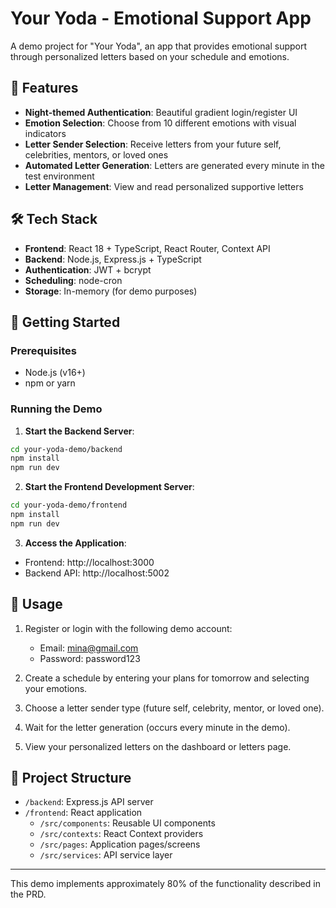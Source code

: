 # Your Yoda - Emotional Support App

A demo project for "Your Yoda", an app that provides emotional support through personalized letters based on your schedule and emotions.

## 🌟 Features

- **Night-themed Authentication**: Beautiful gradient login/register UI
- **Emotion Selection**: Choose from 10 different emotions with visual indicators
- **Letter Sender Selection**: Receive letters from your future self, celebrities, mentors, or loved ones
- **Automated Letter Generation**: Letters are generated every minute in the test environment
- **Letter Management**: View and read personalized supportive letters

## 🛠️ Tech Stack

- **Frontend**: React 18 + TypeScript, React Router, Context API
- **Backend**: Node.js, Express.js + TypeScript
- **Authentication**: JWT + bcrypt
- **Scheduling**: node-cron
- **Storage**: In-memory (for demo purposes)

## 🚀 Getting Started

### Prerequisites

- Node.js (v16+)
- npm or yarn

### Running the Demo

1. **Start the Backend Server**:

```bash
cd your-yoda-demo/backend
npm install
npm run dev
```

2. **Start the Frontend Development Server**:

```bash
cd your-yoda-demo/frontend
npm install
npm run dev
```

3. **Access the Application**:

- Frontend: http://localhost:3000
- Backend API: http://localhost:5002

## 📝 Usage

1. Register or login with the following demo account:
   - Email: mina@gmail.com
   - Password: password123

2. Create a schedule by entering your plans for tomorrow and selecting your emotions.

3. Choose a letter sender type (future self, celebrity, mentor, or loved one).

4. Wait for the letter generation (occurs every minute in the demo).

5. View your personalized letters on the dashboard or letters page.

## 📁 Project Structure

- `/backend`: Express.js API server
- `/frontend`: React application
  - `/src/components`: Reusable UI components
  - `/src/contexts`: React Context providers
  - `/src/pages`: Application pages/screens
  - `/src/services`: API service layer

---

This demo implements approximately 80% of the functionality described in the PRD.
